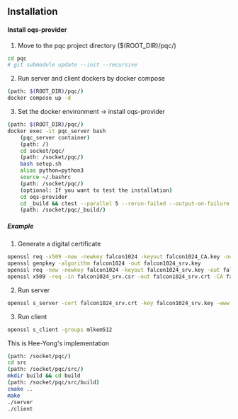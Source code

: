 
## Installation

#### Install oqs-provider

1. Move to the pqc project directory ($(ROOT_DIR)/pqc/)
```bash
cd pqc
# git submodule update --init --recursive
```
2. Run server and client dockers by docker compose
```bash
(path: $(ROOT_DIR)/pqc/)
docker compose up -d
```

3. Set the docker environment -> install oqs-provider
```bash
(path: $(ROOT_DIR)/pqc/)
docker exec -it pqc_server bash
    (pqc_server container)
    (path: /)
    cd socket/pqc/
    (path: /socket/pqc/)
    bash setup.sh
    alias python=python3
    source ~/.bashrc
    (path: /socket/pqc/)
    (optional: If you want to test the installation)
    cd oqs-provider
    cd _build && ctest --parallel 5 --rerun-failed --output-on-failure -V
    (path: /socket/pqc/_build/)
```



##### Example
1. Generate a digital certificate
```bash
openssl req -x509 -new -newkey falcon1024 -keyout falcon1024_CA.key -out falcon1024_CA.crt -nodes -subj "/CN=test CA" -days 365 -config /usr/local/ssl/openssl.cnf
openssl genpkey -algorithm falcon1024 -out falcon1024_srv.key
openssl req -new -newkey falcon1024 -keyout falcon1024_srv.key -out falcon1024_srv.csr -nodes -subj "/CN=test server" -config /usr/local/ssl/openssl.cnf
openssl x509 -req -in falcon1024_srv.csr -out falcon1024_srv.crt -CA falcon1024_CA.crt -CAkey falcon1024_CA.key -CAcreateserial -days 365
```
2. Run server
```bash
openssl s_server -cert falcon1024_srv.crt -key falcon1024_srv.key -www -tls1_3 -groups mlkem512
```
3. Run client
```bash
openssl s_client -groups mlkem512
```





<!-- 지금 연결은 되는데, verification 21 <- 서버 인증서를 신뢰할 수 없어서 발생하는 문제임. TLS 연결은 성공적으로 설정됨> -->



This is Hee-Yong's implementation
```bash
(path: /socket/pqc/)
cd src
(path: /socket/pqc/src/)
mkdir build && cd build
(path: /socket/pqc/src/build)
cmake ..
make
./server
./client
```








<!-- ## How to add submodule
```bash
git submodule add <repositoy.git>
(example)
git submodule add https://github.com/open-quantum-safe/oqs-provider.git
git submodule update --init --recursive
``` -->